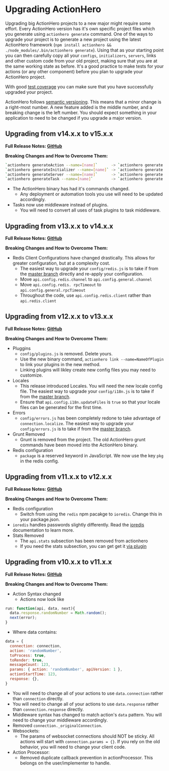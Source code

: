 # Upgrading ActionHero

Upgrading big ActionHero projects to a new major might require some effort. Every ActionHero version has it's own specific project files which you generate using `actionhero generate` command. One of the ways to upgrade your project is to generate a new project using the latest ActionHero framework (`npm install actionhero && ./node_modules/.bin/actionhero generate`). Using that as your starting point you can then carefully copy all your `configs`, `initializers`, `servers`, links and other custom code from your old project, making sure that you are at the same working state as before. It's a good practice to make tests for your actions (or any other component) before you plan to upgrade your ActionHero project.

With good [test coverage](http://www.actionherojs.com/docs/#testing) you can make sure that you have successfully upgraded your project.

ActionHero follows [semantic versioning](http://semver.org/).  This means that a minor change is a right-most number.  A new feature added is the middle number, and a breaking change is the left number.  You should expect something in your application to need to be changed if you upgrade a major version.

## Upgrading from v14.x.x to v15.x.x
**Full Release Notes: [GitHub](https://github.com/evantahler/actionhero/releases/tag/v15.0.0)**

**Breaking Changes and How to Overcome Them:**

```bash
`actionhero generateAction --name=[name]`      -> `actionhero generate action --name=[name]`
`actionhero generateInitializer --name=[name]` -> `actionhero generate initializer --name=[name]`
`actionhero generateServer --name=[name]`      -> `actionhero generate server --name=[name]`
`actionhero generateTask --name=[name]`        -> `actionhero generate task --name=[name]`
```

- The ActionHero binary has had it's commands changed.  
  - Any deployment or automation tools you use will need to be updated accordingly.
- Tasks now use middleware instead of plugins.
  - You will need to convert all uses of task plugins to task middleware.


## Upgrading from v13.x.x to v14.x.x
**Full Release Notes: [GitHub](https://github.com/evantahler/actionhero/releases/tag/v14.0.0)**

**Breaking Changes and How to Overcome Them:**

- Redis Client Configurations have changed drastically.  This allows for greater configuration, but at a complexity cost.
  - The easiest way to upgrade your `config/redis.js` is to take if from the [master branch](https://github.com/evantahler/actionhero/blob/master/config/redis.js) directly and re-apply your configuration.
  - Move `api.config.redis.channel` to `api.config.general.channel`
  - Move `api.config.redis. rpcTimeout` to `api.config.general.rpcTimeout`
  - Throughout the code, use `api.config.redis.client` rather than `api.redis.client`

## Upgrading from v12.x.x to v13.x.x
**Full Release Notes: [GitHub](https://github.com/evantahler/actionhero/releases/tag/v13.0.0)**

**Breaking Changes and How to Overcome Them:**

- Pluggins
  - `config/plugins.js` is removed.  Delete yours.  
  - Use the new binary command, `actionhero link --name=NameOfPlugin` to link your plugins in the new method.  
  - Linking plugins will likley create new config files you may need to customize.  
- Locales
  - This release introduced Locales. You will need the new locale config file.  The easiest way to upgrade your `config/i18n.js` is to take if from the [master branch](https://github.com/evantahler/actionhero/blob/master/config/i18n.js).
  - Ensure that `api.config.i18n.updateFiles` is `true` so that your locale files can be generated for the first time.
- Errors
  - `config/errors.js` has been completely redone to take advantage of `connection.localize`.  The easiest way to upgrade your `config/errors.js` is to take if from the [master branch](https://github.com/evantahler/actionhero/blob/master/config/errors.js).
- Grunt Removed
  - Grunt is removed from the project.  The old ActionHero grunt commands have been moved into the ActionHero binary.
- Redis configuration
  - `package` is a reserved keyword in JavaScript.  We now use the key `pkg` in the redis config.

## Upgrading from v11.x.x to v12.x.x
**Full Release Notes: [GitHub](https://github.com/evantahler/actionhero/releases/tag/v12.0.0)**

**Breaking Changes and How to Overcome Them:**

- Redis configuration
  - Switch from using the `redis` npm pacakge to `ioredis`.  Change this in your package.json.
 - `ioredis` handles passwords slightly differently.  Read the [ioredis](https://github.com/luin/ioredis) documentation to learn more.
- Stats Removed
  - The `api.stats` subsection has been removed from actionhero
  - If you need the stats subsection, you can get get it [via plugin](https://github.com/evantahler/ah-stats-plugin)  

## Upgrading from v10.x.x to v11.x.x
**Full Release Notes: [GitHub](https://github.com/evantahler/actionhero/releases/tag/v11.0.0)**

**Breaking Changes and How to Overcome Them:**

- Action Syntax changed
  - Actions now look like
```javascript
run: function(api, data, next){
  data.response.randomNumber = Math.random();
  next(error);
}
```
  - Where data contains:
```javascript
data = {
  connection: connection,
  action: 'randomNumber',
  toProcess: true,
  toRender: true,
  messageCount: 123,
  params: { action: 'randomNumber', apiVersion: 1 },
  actionStartTime: 123,
  response: {},
}
```
  - You will need to change all of your actions to use `data.connection` rather than `connection` directly.
  - You will need to change all of your actions to use `data.response` rather than `connection.response` directly.
- Middleware syntax has changed to match action's `data` pattern.  You will need to change your middleware accordingly.
- Removed `connection._originalConnection`.
- Websockets:
  - The params of websocket connections should NOT be sticky. All actions will start with `connection.params = {}`.  If you rely on the old behavior, you will need to change your client code.
- Action Processor:
  - Removed duplicate callback prevention in actionProcessor. This belongs on the user/implementer to handle.
